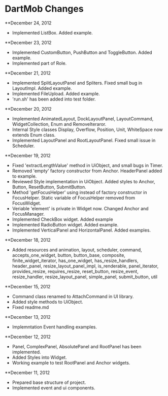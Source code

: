 DartMob Changes
==============

**December 24, 2012

* Implemented ListBox. Added example.

**December 23, 2012

* Implemented CustomButton, PushButton and ToggleButton. Added example.
* Implemented part of Role.

**December 21, 2012

* Implemented SplitLayoutPanel and Spliters. Fixed small bug in LayoutImpl. Added example.
* Implemented FileUpload. Added example.
* 'run.sh' has been added into test folder.

**December 20, 2012

* Implemented AnimatedLayout, DockLayoutPanel, LayoutCommand, WidgetCollection, Enum and RemoveIteraror.
* Internal Style classes Display, Overflow, Position, Unit, WhiteSpace now extends Enum class.
* Implemented LayoutPanel and RootLayoutPanel. Fixed small issue in Scheduler.

**December 19, 2012

* Fixed 'extractLengthValue' method in UiObject, and small bugs in Timer.
* Removed 'empty' factory constructor from Anchor. HeaderPanel added to example.
* Reviewed Style implementation in UiObject. Added styles to Anchor, Button, ResetButton, SubmitButton.
* Method 'getFocusHelper' using instead of factory constructor in FocusHelper. Static variable of FocusHelper removed from FocusWidget.
* Veriable 'element' is private in Widget now. Changed Anchor and FocusManager.
* Implemented CheckBox widget. Added example
* Implemented RadioButton widget. Added example.
* Implemented VerticalPanel and HorizontalPanel. Added examples.

**December 18, 2012

* Added resources and animation, layout, scheduler, command, accepts_one_widget, button, button_base, composite, finite_widget_iterator, has_one_widget, has_resize_handlers, header_panel, resize_layout_panel_impl, is_renderable, panel_iterator, provides_resize, requires_resize, reset_button, resize_event, resize_handler, resize_layout_panel, simple_panel, submit_button, util

**December 15, 2012

* Command class renamed to AttachCommand in UI library.
* Added style methods to UiObject.
* Fixed readme.md

**December 13, 2012

* Implemntation Event handling examples.

**December 12, 2012

* Panel, ComplexPanel, AbsolutePanel and RootPanel has been implemented.
* Added Styles into Widget.
* Working example to test RootPanel and Anchor widgets.

**December 11, 2012

* Prepared base structure of project.
* Implemented event and ui components.